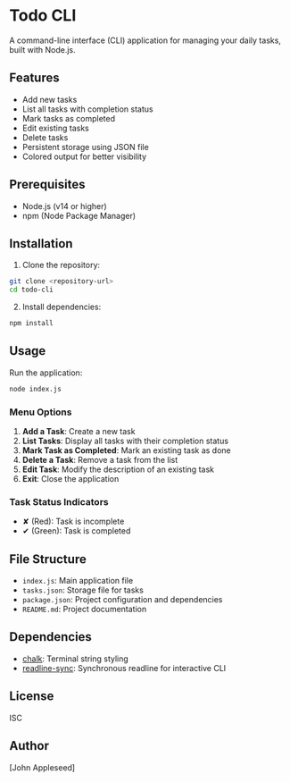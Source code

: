 # Todo CLI

A command-line interface (CLI) application for managing your daily tasks, built with Node.js.

## Features

- Add new tasks
- List all tasks with completion status
- Mark tasks as completed
- Edit existing tasks
- Delete tasks
- Persistent storage using JSON file
- Colored output for better visibility

## Prerequisites

- Node.js (v14 or higher)
- npm (Node Package Manager)

## Installation

1. Clone the repository:
```bash
git clone <repository-url>
cd todo-cli
```

2. Install dependencies:
```bash
npm install
```

## Usage

Run the application:
```bash
node index.js
```

### Menu Options

1. **Add a Task**: Create a new task
2. **List Tasks**: Display all tasks with their completion status
3. **Mark Task as Completed**: Mark an existing task as done
4. **Delete a Task**: Remove a task from the list
5. **Edit Task**: Modify the description of an existing task
6. **Exit**: Close the application

### Task Status Indicators

- ✘ (Red): Task is incomplete
- ✔ (Green): Task is completed

## File Structure

- `index.js`: Main application file
- `tasks.json`: Storage file for tasks
- `package.json`: Project configuration and dependencies
- `README.md`: Project documentation

## Dependencies

- [chalk](https://github.com/chalk/chalk): Terminal string styling
- [readline-sync](https://github.com/anseki/readline-sync): Synchronous readline for interactive CLI

## License

ISC

## Author

[John Appleseed]
